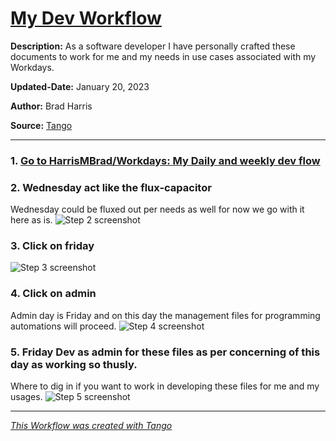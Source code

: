 # [My Dev Workflow ](https://app.tango.us/app/workflow/1d524e97-6a6e-4220-b8b5-27ea1fc098b5?utm_source=markdown&utm_medium=markdown&utm_campaign=workflow%20export%20links)

__Description:__ 
As a software developer I have personally crafted these documents to work for me and my needs in use cases associated with my Workdays.


__Updated-Date:__ January 20, 2023

__Author:__ Brad Harris

__Source:__ [Tango](https://app.tango.us/app/workflow/1d524e97-6a6e-4220-b8b5-27ea1fc098b5?utm_source=markdown&utm_medium=markdown&utm_campaign=workflow%20export%20links)

***

### 1. [Go to HarrisMBrad/Workdays: My Daily and weekly dev flow](https://github.com/HarrisMBrad/Workdays)


### 2. Wednesday act like the flux-capacitor
Wednesday could be fluxed out per needs as well for now we go with it here as is.
![Step 2 screenshot](https://images.tango.us/workflows/1d524e97-6a6e-4220-b8b5-27ea1fc098b5/steps/90541b97-f656-48bc-b005-6e40775d9234/2217ad3a-8025-4b54-960b-eed30182eea5.png?crop=focalpoint&fit=crop&fp-x=0.5000&fp-y=0.5000&w=1200&blend-align=bottom&blend-mode=normal&blend-x=800&blend64=aHR0cHM6Ly9pbWFnZXMudGFuZ28udXMvc3RhdGljL21hZGUtd2l0aC10YW5nby13YXRlcm1hcmsucG5n)


### 3. Click on friday
![Step 3 screenshot](https://images.tango.us/workflows/1d524e97-6a6e-4220-b8b5-27ea1fc098b5/steps/0af323e3-7945-49d0-a954-c84ad774b01f/44bb82fa-ad0e-4fa2-b132-db259afb2cf6.png?crop=focalpoint&fit=crop&fp-x=0.5000&fp-y=0.5000&w=1200&blend-align=bottom&blend-mode=normal&blend-x=800&blend64=aHR0cHM6Ly9pbWFnZXMudGFuZ28udXMvc3RhdGljL21hZGUtd2l0aC10YW5nby13YXRlcm1hcmsucG5n)


### 4. Click on admin
Admin day is Friday and on this day the management files for programming automations will proceed.
![Step 4 screenshot](https://images.tango.us/workflows/1d524e97-6a6e-4220-b8b5-27ea1fc098b5/steps/0370dbdd-457a-4bf0-a1a4-680cff20cd3a/f7467b1f-6422-4d73-a822-84680fca4048.png?crop=focalpoint&fit=crop&fp-x=0.5000&fp-y=0.5000&w=1200&blend-align=bottom&blend-mode=normal&blend-x=800&blend64=aHR0cHM6Ly9pbWFnZXMudGFuZ28udXMvc3RhdGljL21hZGUtd2l0aC10YW5nby13YXRlcm1hcmsucG5n)


### 5. Friday Dev as admin for these files as per concerning of this day as working so thusly. 
Where to dig in if you want to work in developing these files for me and my usages.
![Step 5 screenshot](https://images.tango.us/workflows/1d524e97-6a6e-4220-b8b5-27ea1fc098b5/steps/5eee04f8-aee2-4bf7-930f-6646d72d1394/6fa3b927-e780-4270-b1c4-73afc921a634.png?crop=focalpoint&fit=crop&fp-x=0.5000&fp-y=0.5000&w=1200&blend-align=bottom&blend-mode=normal&blend-x=800&blend64=aHR0cHM6Ly9pbWFnZXMudGFuZ28udXMvc3RhdGljL21hZGUtd2l0aC10YW5nby13YXRlcm1hcmsucG5n)


***
_[This Workflow was created with Tango](https://app.tango.us/app/workflow/1d524e97-6a6e-4220-b8b5-27ea1fc098b5?utm_source=markdown&utm_medium=markdown&utm_campaign=workflow%20export%20links)_
